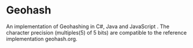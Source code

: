 # Geohash


An implementation of Geohashing in C#, Java and JavaScript . The character precision (multiples(5) of 5 bits) are compatible to the reference implementation geohash.org.
